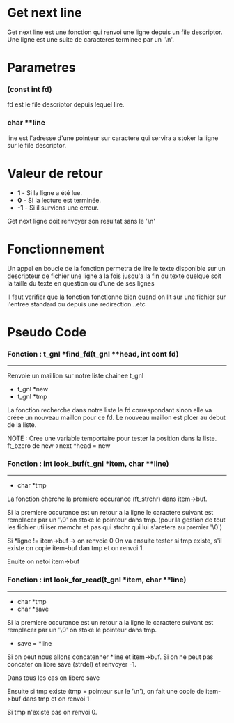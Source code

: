Get next line
=============
Get next line est une fonction qui renvoi une ligne depuis un file descriptor.
Une ligne est une suite de caracteres terminee par un '\n'.

# Parametres #

### (const int fd) ###
fd est le file descriptor depuis lequel lire.

### char **line ###

line est l'adresse d'une pointeur sur caractere qui servira a stoker la ligne
sur le file descriptor.

# Valeur de retour

+ **1** - Si la ligne a été lue.
+ **0** - Si la lecture est terminée.
+ **-1** - Si il surviens une erreur.

Get next ligne doit renvoyer son resultat sans le '\n'
# Fonctionnement #

Un appel en boucle de la fonction permetra de lire le texte disponible sur un
descripteur de fichier une ligne a la fois jusqu'a la fin du texte quelque
soit la taille du texte en question ou d'une de ses lignes

Il faut verifier que la fonction fonctionne bien quand on lit sur une fichier
sur l'entree standard ou depuis une redirection...etc

Pseudo Code
===========

### Fonction :  t_gnl *find_fd(t_gnl **head, int cont fd)
---------------------------------------------------------

Renvoie un maillion sur notre liste chainee t_gnl

* t_gnl  *new
* t_gnl  *tmp

La fonction recherche dans notre liste le fd correspondant sinon elle va créee un nouveau maillon pour ce fd. Le nouveau maillon est plcer au debut de la liste.

NOTE : Cree une variable temportaire pour tester la position dans la liste.
       ft_bzero de new->next
	          *head = new

### Fonction :  int   look_buf(t_gnl *item, char **line)
--------------------------------------------------------

* char   *tmp

La fonction cherche la premiere occurance (ft_strchr) dans item->buf.

Si la premiere occurance est un retour a la ligne le caractere suivant est remplacer par un '\0' on stoke le pointeur dans tmp. (pour la gestion de tout les fichier utiliser memchr et pas qui strchr qui lui s'aretera au premier '\0')

Si *ligne != item->buf -> on renvoie 0
On va ensuite tester si tmp existe, s'il existe on copie item-buf dan tmp et on renvoi 1.

Enuite on netoi item->buf

### Fonction :  int   look_for_read(t_gnl *item, char **line)
-------------------------------------------------------------

* char   *tmp
* char   *save

Si la premiere occurance est un retour a la ligne le caractere suivant est remplacer par un '\0' on stoke le pointeur dans tmp.

* save = *line

Si on peut nous allons concatenner *line et item->buf.
Si on ne peut pas concater on libre save (strdel) et renvoyer -1.

Dans tous les cas on libere save
 
 Ensuite si tmp existe (tmp = pointeur sur le '\n'), on fait une copie de item->buf dans tmp et on renvoi 1

 Si tmp n'existe pas on renvoi 0.
